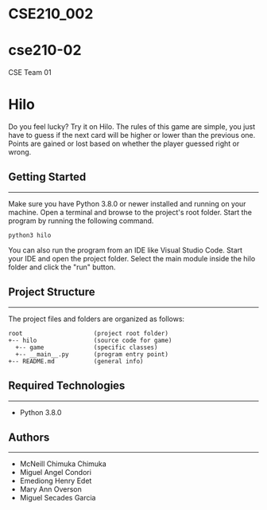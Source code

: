 # CSE210_002
# cse210-02

CSE Team 01

# Hilo

Do you feel lucky? Try it on Hilo. The rules of this game are simple, you just have to guess if the next card will be higher or lower than the previous one. Points are gained or lost based on whether the player guessed right or wrong.

## Getting Started

---

Make sure you have Python 3.8.0 or newer installed and running on your machine. Open a terminal and
browse to the project's root folder. Start the program by running the following command.

```
python3 hilo
```

You can also run the program from an IDE like Visual Studio Code. Start your IDE and open the
project folder. Select the main module inside the hilo folder and click the "run" button.

## Project Structure

---

The project files and folders are organized as follows:

```
root                    (project root folder)
+-- hilo                (source code for game)
  +-- game              (specific classes)
  +-- __main__.py       (program entry point)
+-- README.md           (general info)
```

## Required Technologies

---

- Python 3.8.0

## Authors

---

- McNeill Chimuka Chimuka
- Miguel Angel Condori
- Emediong Henry Edet
- Mary Ann Overson
- Miguel Secades Garcia
